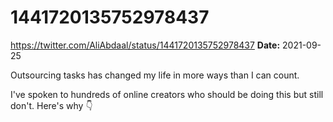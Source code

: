 # 1441720135752978437
https://twitter.com/AliAbdaal/status/1441720135752978437
**Date:** 2021-09-25

Outsourcing tasks has changed my life in more ways than I can count.

I've spoken to hundreds of online creators who should be doing this but still don't. Here's why 👇
